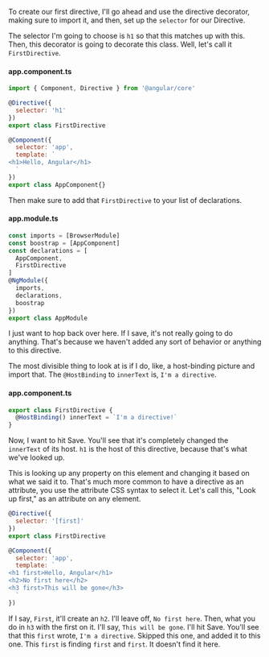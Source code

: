 To create our first directive, I'll go ahead and use the directive decorator, making sure to import it, and then, set up the `selector` for our Directive.

The selector I'm going to choose is `h1` so that this matches up with this. Then, this decorator is going to decorate this class. Well, let's call it `FirstDirective`. 

#### app.component.ts
``` javascript
import { Component, Directive } from '@angular/core'

@Directive({
  selector: 'h1'
})
export class FirstDirective

@Component({
  selector: 'app',
  template: `
<h1>Hello, Angular</h1>
  `
})
export class AppComponent{}
```

Then make sure to add that `FirstDirective` to your list of declarations.
#### app.module.ts
``` javascript
const imports = [BrowserModule]
const boostrap = [AppComponent]
const declarations = [
  AppComponent,
  FirstDirective
]
@NgModule({
  imports,
  declarations,
  boostrap
})
export class AppModule
```

I just want to hop back over here. If I save, it's not really going to do anything. That's because we haven't added any sort of behavior or anything to this directive.

The most divisible thing to look at is if I do, like, a host-binding picture and import that. The `@HostBinding` to `innerText` is, `I'm a directive`.
#### app.component.ts
``` javascript
export class FirstDirective {
  @HostBinding() innerText = `I'm a directive!`
}
```
Now, I want to hit Save. You'll see that it's completely changed the `innerText` of its host. `h1` is the host of this directive, because that's what we've looked up.

This is looking up any property on this element and changing it based on what we said it to. That's much more common to have a directive as an attribute, you use the attribute CSS syntax to select it. Let's call this, "Look up first," as an attribute on any element.

``` javascript
@Directive({
  selector: '[first]'
})
export class FirstDirective

@Component({
  selector: 'app',
  template: `
<h1 first>Hello, Angular</h1>
<h2>No first here</h2>
<h3 first>This will be gone</h3>
  `
})
```

If I say, `First`, it'll create an `h2`. I'll leave off, `No first here`. Then, what you do in `h3` with the first on it. I'll say, `This will be gone`. I'll hit Save. You'll see that this `first` wrote, `I'm a directive`. Skipped this one, and added it to this one. This `first` is finding `first` and `first`. It doesn't find it here.